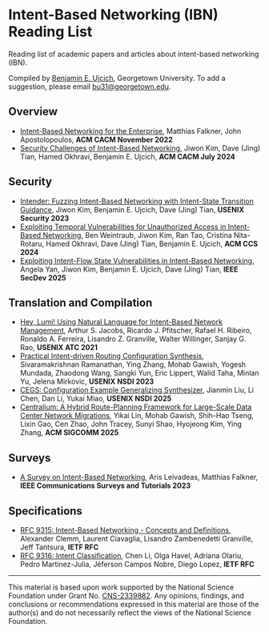 # Intent-Based Networking (IBN) Reading List
Reading list of academic papers and articles about intent-based networking (IBN).

Compiled by [Benjamin E. Ujcich](https://personal.benujcich.georgetown.domains/), Georgetown University. To add a suggestion, please email [bu31@georgetown.edu](mailto:bu31@georgetown.edu).

## Overview
* [Intent-Based Networking for the Enterprise](https://cacm.acm.org/research/intent-based-networking-for-the-enterprise/), Matthias Falkner, John Apostolopoulos, **ACM CACM November 2022**
* [Security Challenges of Intent-Based Networking](https://personal.benujcich.georgetown.domains/papers/24_CACM.pdf), Jiwon Kim, Dave (Jing) Tian, Hamed Okhravi, Benjamin E. Ujcich, **ACM CACM July 2024**

## Security
* [Intender: Fuzzing Intent-Based Networking with Intent-State Transition Guidance](https://personal.benujcich.georgetown.domains/papers/23_Security.pdf), Jiwon Kim, Benjamin E. Ujcich, Dave (Jing) Tian, **USENIX Security 2023**
* [Exploiting Temporal Vulnerabilities for Unauthorized Access in Intent-Based Networking](https://personal.benujcich.georgetown.domains/papers/24_CCS.pdf), Ben Weintraub, Jiwon Kim, Ran Tao, Cristina Nita-Rotaru, Hamed Okhravi, Dave (Jing) Tian, Benjamin E. Ujcich, **ACM CCS 2024**
* [Exploiting Intent-Flow State Vulnerabilities in Intent-Based Networking](https://personal.benujcich.georgetown.domains/papers/25_SecDev.pdf), Angela Yan, Jiwon Kim, Benjamin E. Ujcich, Dave (Jing) Tian, **IEEE SecDev 2025**

## Translation and Compilation
* [Hey, Lumi! Using Natural Language for Intent-Based Network Management](https://www.usenix.org/system/files/atc21-jacobs.pdf), Arthur S. Jacobs, Ricardo J. Pfitscher, Rafael H. Ribeiro, Ronaldo A. Ferreira, Lisandro Z. Granville, Walter Willinger, Sanjay G. Rao, **USENIX ATC 2021**
* [Practical Intent-driven Routing Configuration Synthesis](https://www.usenix.org/system/files/nsdi23-ramanathan.pdf), Sivaramakrishnan Ramanathan, Ying Zhang, Mohab Gawish, Yogesh Mundada, Zhaodong Wang, Sangki Yun, Eric Lippert, Walid Taha, Minlan Yu, Jelena Mirkovic, **USENIX NSDI 2023**
* [CEGS: Configuration Example Generalizing Synthesizer](https://www.usenix.org/system/files/nsdi25-liu-jianmin.pdf), Jianmin Liu, Li Chen, Dan Li, Yukai Miao, **USENIX NSDI 2025**
* [Centralium: A Hybrid Route-Planning Framework for Large-Scale Data Center Network Migrations](https://dl.acm.org/doi/10.1145/3718958.3750519), Yikai Lin, Mohab Gawish, Shih-Hao Tseng, Lixin Gao, Cen Zhao, John Tracey, Sunyi Shao, Hyojeong Kim, Ying Zhang, **ACM SIGCOMM 2025**

## Surveys
* [A Survey on Intent-Based Networking](https://doi.org/10.1109/COMST.2022.3215919), Aris Leivadeas, Matthias Falkner, **IEEE Communications Surveys and Tutorials 2023**

## Specifications
* [RFC 9315: Intent-Based Networking - Concepts and Definitions](https://datatracker.ietf.org/doc/rfc9315/), Alexander Clemm, Laurent Ciavaglia, Lisandro Zambenedetti Granville, Jeff Tantsura, **IETF RFC**
* [RFC 9316: Intent Classification](https://datatracker.ietf.org/doc/rfc9316/), Chen Li, Olga Havel, Adriana Olariu, Pedro Martinez-Julia, Jéferson Campos Nobre, Diego Lopez, **IETF RFC**

---

This material is based upon work supported by the National Science Foundation under Grant No. [CNS-2339882](https://www.nsf.gov/awardsearch/showAward?AWD_ID=2339882). Any opinions, findings, and conclusions or recommendations expressed in this material are those of the author(s) and do not necessarily reflect the views of the National Science Foundation.